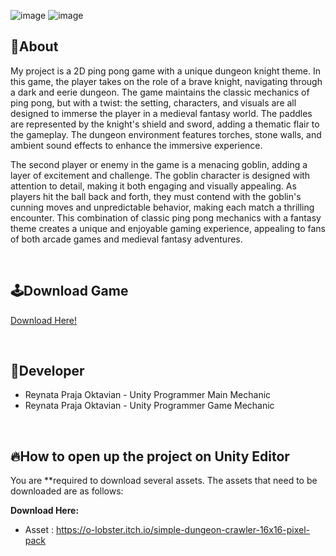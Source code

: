![image](https://github.com/ReyC4/Pong/assets/125941312/b87a6018-1008-4dbe-a8dc-668cd2e18f14) ![image](https://github.com/ReyC4/Pong/assets/125941312/081531d7-a3b3-4be8-b4fa-4bdbe300fd82)

## 🔴About
My project is a 2D ping pong game with a unique dungeon knight theme. In this game, the player takes on the role of a brave knight, navigating through a dark and eerie dungeon. The game maintains the classic mechanics of ping pong, but with a twist: the setting, characters, and visuals are all designed to immerse the player in a medieval fantasy world. The paddles are represented by the knight's shield and sword, adding a thematic flair to the gameplay. The dungeon environment features torches, stone walls, and ambient sound effects to enhance the immersive experience.

The second player or enemy in the game is a menacing goblin, adding a layer of excitement and challenge. The goblin character is designed with attention to detail, making it both engaging and visually appealing. As players hit the ball back and forth, they must contend with the goblin's cunning moves and unpredictable behavior, making each match a thrilling encounter. This combination of classic ping pong mechanics with a fantasy theme creates a unique and enjoyable gaming experience, appealing to fans of both arcade games and medieval fantasy adventures.

<br>

## 🕹️Download Game
[Download Here!](https://github.com/ReyC4/Pong-Exe)

<br>

## 👤Developer
- Reynata Praja Oktavian - Unity Programmer Main Mechanic
- Reynata Praja Oktavian - Unity Programmer Game Mechanic 

<br>

## 🔥How to open up the project on Unity Editor
You are **required to download several assets. The assets that need to be downloaded are as follows:

**Download Here:**
- Asset : https://o-lobster.itch.io/simple-dungeon-crawler-16x16-pixel-pack
